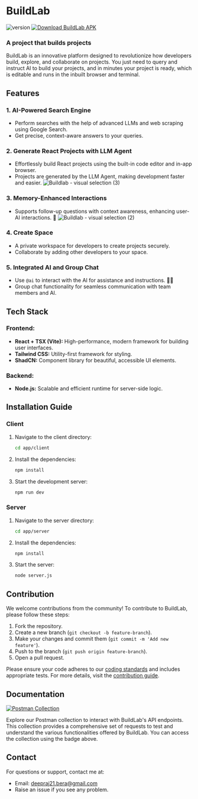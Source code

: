 # BuildLab

<p align="left">
    <img src="https://img.shields.io/badge/version-0.0.2-brightgreen?style=for-the-badge&logo=appveyor" alt="version">
    <a href="./app/client/android/app/release/BuildLab.apk">
        <img src="https://img.shields.io/badge/download-BuildLab.apk-blue?style=for-the-badge&logo=android" alt="Download BuildLab APK">
    </a>
</p>

### A project that builds projects
BuildLab is an innovative platform designed to revolutionize how developers build, explore, and collaborate on projects. You just need to query and instruct AI to build your projects, and in minutes your project is ready, which is editable and runs in the inbuilt browser and terminal.

## Features

### 1. **AI-Powered Search Engine**
- Perform searches with the help of advanced LLMs and web scraping using Google Search.
- Get precise, context-aware answers to your queries. 

### 2. **Generate React Projects with LLM Agent**
- Effortlessly build React projects using the built-in code editor and in-app browser.
- Projects are generated by the LLM Agent, making development faster and easier. 
![Buildlab - visual selection (3)](https://github.com/user-attachments/assets/84ec8f28-e210-4bf1-920e-384800ec002c)

### 3. **Memory-Enhanced Interactions**
- Supports follow-up questions with context awareness, enhancing user-AI interactions. 🤖
![Buildlab - visual selection (2)](https://github.com/user-attachments/assets/fb1f6435-e2e5-44b8-8e1e-4be831646524)

### 4. **Create Space**
- A private workspace for developers to create projects securely.
- Collaborate by adding other developers to your space. 

### 5. **Integrated AI and Group Chat**
- Use `@ai` to interact with the AI for assistance and instructions. 🤖💡
- Group chat functionality for seamless communication with team members and AI. 

## Tech Stack

### Frontend:
- **React + TSX (Vite):** High-performance, modern framework for building user interfaces.
- **Tailwind CSS:** Utility-first framework for styling.
- **ShadCN:** Component library for beautiful, accessible UI elements.

### Backend:
- **Node.js:** Scalable and efficient runtime for server-side logic.

## Installation Guide

### Client

1. Navigate to the client directory:
    ```sh
    cd app/client
    ```

2. Install the dependencies:
    ```sh
    npm install
    ```

3. Start the development server:
    ```sh
    npm run dev
    ```

### Server

1. Navigate to the server directory:
    ```sh
    cd app/server
    ```

2. Install the dependencies:
    ```sh
    npm install
    ```

3. Start the server:
    ```sh
    node server.js
    ```

## Contribution

We welcome contributions from the community! To contribute to BuildLab, please follow these steps:

1. Fork the repository.
2. Create a new branch (`git checkout -b feature-branch`).
3. Make your changes and commit them (`git commit -m 'Add new feature'`).
4. Push to the branch (`git push origin feature-branch`).
5. Open a pull request.

Please ensure your code adheres to our [coding standards](CODE_OF_CONDUCT.md) and includes appropriate tests. For more details, visit the [contribution guide](CONTRIBUTING.md).


## Documentation

<p align="left">
    <a href="https://restless-meadow-826596.postman.co/workspace/New-Team-Workspace~0f549a0c-6bde-4ac1-9679-e6d0ce3e6650/collection/31222444-55e38d0f-e231-47cc-b583-674f108a9cdc?action=share&creator=31222444">
        <img src="https://img.shields.io/badge/Postman-Collection-orange?style=for-the-badge&logo=postman" alt="Postman Collection">
    </a>
</p>


Explore our Postman collection to interact with BuildLab's API endpoints. This collection provides a comprehensive set of requests to test and understand the various functionalities offered by BuildLab. You can access the collection using the badge above.

## Contact

For questions or support, contact me at:
- Email: deepraj21.bera@gmail.com
- Raise an issue if you see any problem.

